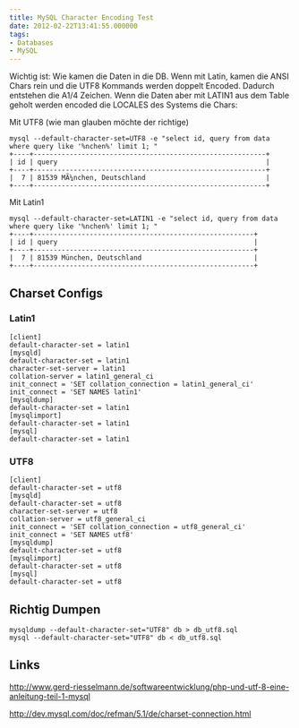 ```yaml
---
title: MySQL Character Encoding Test
date: 2012-02-22T13:41:55.000000
tags: 
- Databases
- MySQL
---
```



Wichtig ist: Wie kamen die Daten in die DB. Wenn mit Latin, kamen die ANSI
Chars rein und die UTF8 Kommands werden doppelt Encoded. Dadurch entstehen
die A1/4 Zeichen. Wenn die Daten aber mit LATIN1 aus dem Table geholt
werden encoded die LOCALES des Systems die Chars:

Mit UTF8 (wie man glauben möchte der richtige)

~~~
mysql --default-character-set=UTF8 -e "select id, query from data where query like '%nchen%' limit 1; "
+----+----------------------------------------------------------+
| id | query                                                    |
+----+----------------------------------------------------------+
|  7 | 81539 MÃ¼nchen, Deutschland                              |
+----+----------------------------------------------------------+
~~~

Mit Latin1

~~~
mysql --default-character-set=LATIN1 -e "select id, query from data where query like '%nchen%' limit 1; "
+----+-------------------------------------------------------+
| id | query                                                 |
+----+-------------------------------------------------------+
|  7 | 81539 München, Deutschland                            |
+----+-------------------------------------------------------+
~~~

## Charset Configs #

### Latin1 ##

~~~
[client]
default-character-set = latin1
[mysqld]
default-character-set = latin1
character-set-server = latin1
collation-server = latin1_general_ci
init_connect = 'SET collation_connection = latin1_general_ci'
init_connect = 'SET NAMES latin1'
[mysqldump]
default-character-set = latin1
[mysqlimport]
default-character-set = latin1
[mysql]
default-character-set = latin1
~~~

### UTF8 ##

~~~
[client]
default-character-set = utf8
[mysqld]
default-character-set = utf8
character-set-server = utf8
collation-server = utf8_general_ci
init_connect = 'SET collation_connection = utf8_general_ci'
init_connect = 'SET NAMES utf8'
[mysqldump]
default-character-set = utf8
[mysqlimport]
default-character-set = utf8
[mysql]
default-character-set = utf8
~~~

## Richtig Dumpen #

~~~
mysqldump --default-character-set="UTF8" db > db_utf8.sql
mysql --default-character-set="UTF8" db < db_utf8.sql
~~~

## Links #

http://www.gerd-riesselmann.de/softwareentwicklung/php-und-utf-8-eine-anleitung-teil-1-mysql

http://dev.mysql.com/doc/refman/5.1/de/charset-connection.html
